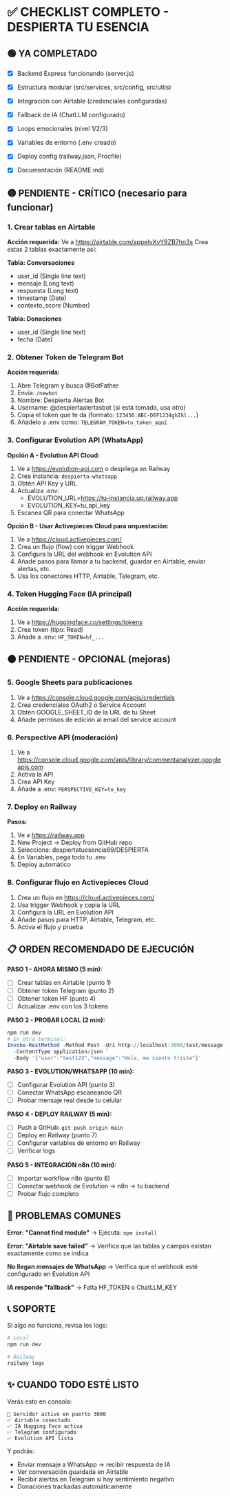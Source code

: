# ✅ CHECKLIST COMPLETO - DESPIERTA TU ESENCIA

## 🟢 YA COMPLETADO
- [x] Backend Express funcionando (server.js)
- [x] Estructura modular (src/services, src/config, src/utils)
- [x] Integración con Airtable (credenciales configuradas)
- [x] Fallback de IA (ChatLLM configurado)
- [x] Loops emocionales (nivel 1/2/3)
- [x] Variables de entorno (.env creado)
- [x] Deploy config (railway.json, Procfile)

- [x] Documentación (README.md)

## 🟡 PENDIENTE - CRÍTICO (necesario para funcionar)

### 1. Crear tablas en Airtable
**Acción requerida:** Ve a https://airtable.com/appelvXvY8ZB7hn3s
Crea estas 2 tablas exactamente así:

**Tabla: Conversaciones**
- user_id (Single line text)
- mensaje (Long text)
- respuesta (Long text)
- timestamp (Date)
- contexto_score (Number)

**Tabla: Donaciones**
- user_id (Single line text)
- fecha (Date)

### 2. Obtener Token de Telegram Bot
**Acción requerida:**
1. Abre Telegram y busca @BotFather
2. Envía: `/newbot`
3. Nombre: Despierta Alertas Bot
4. Username: @despiertaalertasbot (si está tomado, usa otro)
5. Copia el token que te da (formato: `123456:ABC-DEF1234ghIkl...`)
6. Añádelo a .env como: `TELEGRAM_TOKEN=tu_token_aquí`

### 3. Configurar Evolution API (WhatsApp)
**Opción A - Evolution API Cloud:**
1. Ve a https://evolution-api.com o despliega en Railway
2. Crea instancia: `despierta-whatsapp`
3. Obtén API Key y URL
4. Actualiza .env:
   - EVOLUTION_URL=https://tu-instancia.up.railway.app
   - EVOLUTION_KEY=tu_api_key
5. Escanea QR para conectar WhatsApp

**Opción B - Usar Activepieces Cloud para orquestación:**
1. Ve a https://cloud.activepieces.com/
2. Crea un flujo (flow) con trigger Webhook
3. Configura la URL del webhook en Evolution API
4. Añade pasos para llamar a tu backend, guardar en Airtable, enviar alertas, etc.
5. Usa los conectores HTTP, Airtable, Telegram, etc.

### 4. Token Hugging Face (IA principal)
**Acción requerida:**
1. Ve a https://huggingface.co/settings/tokens
2. Crea token (tipo: Read)
3. Añade a .env: `HF_TOKEN=hf_...`

## 🟠 PENDIENTE - OPCIONAL (mejoras)

### 5. Google Sheets para publicaciones
1. Ve a https://console.cloud.google.com/apis/credentials
2. Crea credenciales OAuth2 o Service Account
3. Obtén GOOGLE_SHEET_ID de la URL de tu Sheet
4. Añade permisos de edición al email del service account

### 6. Perspective API (moderación)
1. Ve a https://console.cloud.google.com/apis/library/commentanalyzer.googleapis.com
2. Activa la API
3. Crea API Key
4. Añade a .env: `PERSPECTIVE_KEY=tu_key`

### 7. Deploy en Railway
**Pasos:**
1. Ve a https://railway.app
2. New Project → Deploy from GitHub repo
3. Selecciona: despiertatuesencia69/DESPIERTA
4. En Variables, pega todo tu .env
5. Deploy automático


### 8. Configurar flujo en Activepieces Cloud
1. Crea un flujo en https://cloud.activepieces.com/
2. Usa trigger Webhook y copia la URL
3. Configura la URL en Evolution API
4. Añade pasos para HTTP, Airtable, Telegram, etc.
5. Activa el flujo y prueba

## 📋 ORDEN RECOMENDADO DE EJECUCIÓN

**PASO 1 - AHORA MISMO (5 min):**
- [ ] Crear tablas en Airtable (punto 1)
- [ ] Obtener token Telegram (punto 2)
- [ ] Obtener token HF (punto 4)
- [ ] Actualizar .env con los 3 tokens

**PASO 2 - PROBAR LOCAL (2 min):**
```powershell
npm run dev
# En otra terminal:
Invoke-RestMethod -Method Post -Uri http://localhost:3000/test/message `
  -ContentType application/json `
  -Body '{"user":"test123","message":"Hola, me siento triste"}'
```

**PASO 3 - EVOLUTION/WHATSAPP (10 min):**
- [ ] Configurar Evolution API (punto 3)
- [ ] Conectar WhatsApp escaneando QR
- [ ] Probar mensaje real desde tu celular

**PASO 4 - DEPLOY RAILWAY (5 min):**
- [ ] Push a GitHub: `git push origin main`
- [ ] Deploy en Railway (punto 7)
- [ ] Configurar variables de entorno en Railway
- [ ] Verificar logs

**PASO 5 - INTEGRACIÓN n8n (10 min):**
- [ ] Importar workflow n8n (punto 8)
- [ ] Conectar webhook de Evolution → n8n → tu backend
- [ ] Probar flujo completo

## 🚨 PROBLEMAS COMUNES

**Error: "Cannot find module"**
→ Ejecuta: `npm install`

**Error: "Airtable save failed"**
→ Verifica que las tablas y campos existan exactamente como se indica

**No llegan mensajes de WhatsApp**
→ Verifica que el webhook esté configurado en Evolution API

**IA responde "fallback"**
→ Falta HF_TOKEN o ChatLLM_KEY

## 📞 SOPORTE
Si algo no funciona, revisa los logs:
```powershell
# Local
npm run dev

# Railway
railway logs
```

## ✨ CUANDO TODO ESTÉ LISTO
Verás esto en consola:
```
🚀 Servidor activo en puerto 3000
✅ Airtable conectado
✅ IA Hugging Face activa
✅ Telegram configurado
✅ Evolution API lista
```

Y podrás:
- Enviar mensaje a WhatsApp → recibir respuesta de IA
- Ver conversación guardada en Airtable
- Recibir alertas en Telegram si hay sentimiento negativo
- Donaciones trackadas automáticamente
